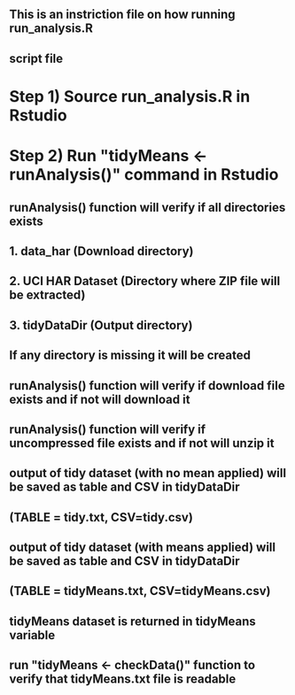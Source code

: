 ## This is an instriction file on how running run_analysis.R
## script file

# Step 1) Source run_analysis.R in Rstudio
# Step 2) Run "tidyMeans <- runAnalysis()" command in Rstudio
## runAnalysis() function will verify if all directories exists
## 1. data_har (Download directory)
## 2. UCI HAR Dataset (Directory where ZIP file will be extracted)
## 3. tidyDataDir (Output directory)
## If any directory is missing it will be created
## runAnalysis() function will verify if download file exists and if not will download it
## runAnalysis() function will verify if uncompressed file exists and if not will unzip it
## output of tidy dataset (with no mean applied) will be saved as table and CSV in tidyDataDir 
## (TABLE = tidy.txt, CSV=tidy.csv)
## output of tidy dataset (with means applied) will be saved as table and CSV in tidyDataDir
## (TABLE = tidyMeans.txt, CSV=tidyMeans.csv)
## tidyMeans dataset is returned in tidyMeans variable
## run "tidyMeans <- checkData()" function to verify that tidyMeans.txt file is readable